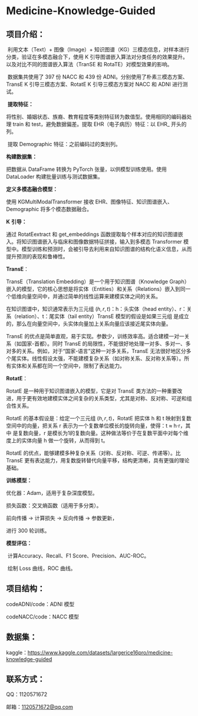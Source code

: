#          Medicine-Knowledge-Guided

## 项目介绍：

​	利用文本（Text）+ 图像（Image）+ 知识图谱（KG）三模态信息，对样本进行分类，验证在多模态融合下，使用 K 引导图谱嵌入算法对分类任务的效果提升。以及对比不同的图谱嵌入算法（TranSE 和 RotaTE）对模型效果的影响。

​	数据集共使用了 397 份 NACC 和 439 份 ADNI。分别使用了朴素三模态方案、TransE K 引导三模态方案、RotatE K 引导三模态方案对 NACC 和 ADNI 进行测试。

​	**提取特征：**

   将性别、婚姻状态、族裔、教育程度等类别特征转为数值型。使用相同的编码器处理 train 和 test，避免数据偏差。提取 EHR（电子病历）特征：以 EHR_ 开头的列。

​	提取 Demographic 特征：之前编码过的类别列。

**构建数据集：**

  把数据从 DataFrame 转换为 PyTorch 张量，以供模型训练使用。使用 DataLoader 构建批量训练与测试数据集。

**定义多模态融合模型：**

  使用 KGMultiModalTransformer 接收 EHR、图像特征、知识图谱嵌入、Demographic 将多个模态数据融合。

**K** **引导：**

   通过 RotatEextract 和 get_embeddings 函数提取每个样本对应的知识图谱嵌入。将知识图谱嵌入与临床和图像数据特征拼接，输入到多模态 Transformer 模型中。模型训练和预测时，会被引导去利用来自知识图谱的结构化语义信息，从而提升预测的表现和鲁棒性。

**TransE**：

   TransE（Translation Embedding）是一个用于知识图谱（Knowledge Graph）嵌入的模型，它的核心思想是将实体（Entities）和关系（Relations）嵌入到同一个低维向量空间中，并通过简单的线性运算来建模实体之间的关系。 

   在知识图谱中，知识通常表示为三元组 $(h,r,t)$：h：头实体（head entity）、r：关系（relation）、t：尾实体（tail entity）TransE 模型的假设是如果三元组  是成立的，那么在向量空间中，头实体向量加上关系向量应该接近尾实体向量。

   TransE 的优点是简单直观，易于实现。参数少，训练效率高。适合建模一对一关系（如国家-首都）。同时 TransE 的局限性，不能很好地处理一对多、多对一、多对多的关系。例如，对于“国家-语言”这种一对多关系，TransE 无法很好地区分多个尾实体。线性假设太强，不能建模复杂关系（如对称关系、反对称关系等）。所有实体和关系都在同一个空间中，限制了表达能力。

**RotatE**：

   RotatE 是一种用于知识图谱嵌入的模型，它是对 TransE 类方法的一种重要改进，用于更有效地建模实体之间复杂的关系类型，尤其是对称、反对称、可逆和组合性关系。

   RotatE 的基本假设是：给定一个三元组 $(h,r,t)$，RotatE 把实体 h 和 t 映射到复数空间中的向量，把关系 r 表示为一个复数单位模长的旋转向量，使得：t ≈ h·r，其中  是复数向量，r 是模长为1的复数向量。这种做法等价于在复数平面中对每个维度上的实体向量 h 做一个旋转，从而得到 t。

   RotatE 的优点，能够建模多种复杂关系（对称、反对称、可逆、传递等）。比 TransE 更有表达能力，用复数旋转替代向量平移，结构更清晰，具有更强的理论基础。

**训练模型：**

  优化器：Adam，适用于复杂深度模型。

  损失函数：交叉熵函数（适用于多分类）。

  前向传播 → 计算损失 → 反向传播 → 参数更新，

  进行 300 轮训练。

**模型评估：**

​	计算Accuracy、Recall、F1 Score、Precision、AUC-ROC。

​	绘制 Loss 曲线，ROC 曲线。

## 项目结构：

codeADNI/code：ADNI 模型

codeNACC/code：NACC 模型

## 数据集：

kaggle：https://www.kaggle.com/datasets/largerice16pro/medicine-knowledge-guided

## 联系方式：

QQ：1120571672

邮箱：1120571672@qq.com